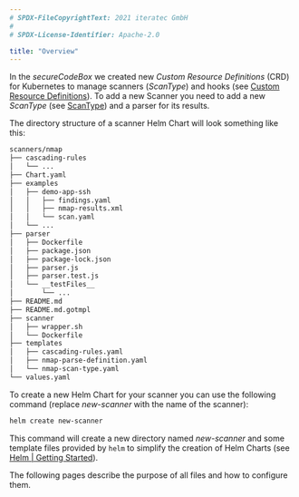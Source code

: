 ```yaml
---
# SPDX-FileCopyrightText: 2021 iteratec GmbH
#
# SPDX-License-Identifier: Apache-2.0

title: "Overview"
---
```


In the *secureCodeBox* we created new *Custom Resource Definitions* (CRD) for Kubernetes to manage scanners (*ScanType*) and hooks (see [Custom Resource Definitions](/docs/api/crds)).
To add a new Scanner you need to add a new *ScanType* (see [ScanType](/docs/api/crds/scan-type)) and a parser for its results.

The directory structure of a scanner Helm Chart will look something like this:

```bash
scanners/nmap
├── cascading-rules
│   └── ...
├── Chart.yaml
├── examples
│   ├── demo-app-ssh
│   │   ├── findings.yaml
│   │   ├── nmap-results.xml
│   │   └── scan.yaml
│   └── ...
├── parser
│   ├── Dockerfile
│   ├── package.json
│   ├── package-lock.json
│   ├── parser.js
│   ├── parser.test.js
│   └── __testFiles__
│       └── ...
├── README.md
├── README.md.gotmpl
├── scanner
│   ├── wrapper.sh
│   └── Dockerfile
├── templates
│   ├── cascading-rules.yaml
│   ├── nmap-parse-definition.yaml
│   └── nmap-scan-type.yaml
└── values.yaml
```

To create a new Helm Chart for your scanner you can use the following command (replace *new-scanner* with the name of the scanner):

```bash
helm create new-scanner
```

This command will create a new directory named *new-scanner* and some template files provided by `helm` to simplify the creation of Helm Charts (see [Helm | Getting Started](https://helm.sh/docs/chart_template_guide/getting_started/)).

The following pages describe the purpose of all files and how to configure them.
